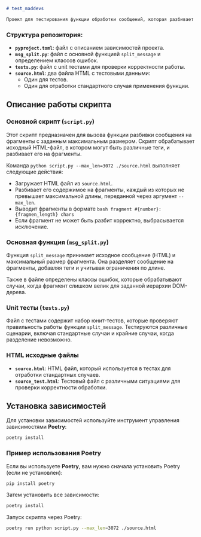 ```markdown
# test_maddevs

Проект для тестирования функции обработки сообщений, которая разбивает текст на фрагменты с учетом максимальной длины.
```

### Структура репозитория:

- **`pyproject.toml`**: файл с описанием зависимостей проекта.
- **`msg_split.py`**: файл с основной функцией `split_message` и определением классов ошибок.
- **`tests.py`**: файл с unit тестами для проверки корректности работы.
- **`source.html`**: два файла HTML с тестовыми данными:
  - Один для тестов.
  - Один для отработки стандартного случая применения функции.

## Описание работы скрипта

### Основной скрипт (`script.py`)

Этот скрипт предназначен для вызова функции разбивки сообщения на фрагменты с заданным максимальным размером. Скрипт обрабатывает исходный HTML-файл, в котором могут быть различные теги, и разбивает его на фрагменты.

Команда `python script.py --max_len=3072 ./source.html` выполняет следующие действия:

- Загружает HTML файл из `source.html`.
- Разбивает его содержимое на фрагменты, каждый из которых не превышает максимальной длины, переданной через аргумент `--max_len`.
- Выводит фрагменты в формате ```bash fragment #{number}: {fragmen_length} chars```
- Если фрагмент не может быть разбит корректно, выбрасывается исключение.

### Основная функция (`msg_split.py`)

Функция `split_message` принимает исходное сообщение (HTML) и максимальный размер фрагмента. Она разделяет сообщение на фрагменты, добавляя теги и учитывая ограничения по длине.

Также в файле определены классы ошибок, которые обрабатывают случаи, когда фрагмент слишком велик для заданной иерархии DOM-дерева.

### Unit тесты (`tests.py`)

Файл с тестами содержит набор юнит-тестов, которые проверяют правильность работы функции `split_message`. Тестируются различные сценарии, включая стандартные случаи и крайние случаи, когда разделение невозможно.

### HTML исходные файлы

- **`source.html`**: HTML файл, который используется в тестах для отработки стандартных случаев.
- **`source_test.html`**: Тестовый файл с различными ситуациями для проверки корректности обработки.

## Установка зависимостей

Для установки зависимостей используйте инструмент управления зависимостями **Poetry**:

```bash
poetry install
```

### Пример использования Poetry

Если вы используете **Poetry**, вам нужно сначала установить Poetry (если не установлен):

```bash
pip install poetry
```

Затем установить все зависимости:

```bash
poetry install
```

Запуск скрипта через Poetry:

```bash
poetry run python script.py --max_len=3072 ./source.html
```
